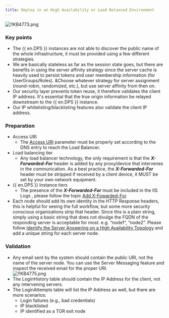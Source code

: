 ```yaml
---
title: Deploy in an High Availability or Load Balanced Environment
---
```

![!!KB4773.png](https://webdevolutions.azureedge.net/docs/en/kb/KB4773.png)

### Key points
* The {{ en.DPS }} instances are not able to discover the public name of the whole infrastructure, it must be provided using a few different strategies.  
* We are basically stateless as far as the session state goes, but there are benefits in using the server affinity strategy since the server cache is heavily used to persist tokens and user membership information (for UserGroups/Roles). &Choose whatever strategy for server assignment (round-robin, randomized, etc.), but use server affinity from then on.
* Our security layer prevents token reuse, it therefore validates the client IP address. It's essential that the true origin information be relayed downstream to the {{ en.DPS }} instance.
* Our IP whitelisting/blacklisting features also validate the client IP address.

### Preparation
* Access URI
    * The [Access URI](/kb/devolutions-server/knowledge-base/access-uri/) parameter must be properly set according to the DNS entry to reach the Load Balancer.
* Load balancing tier
    * Any load balancer technology, the only requirement is that the ***X-Forwarded-For*** header is added by any proxy/device that intervenes in the communication. As a best practice, the ***X-Forwarded-For*** header must be stripped if received by a client device, it MUST be set by your own network equipment.
* {{ en.DPS }} Instance tiers
    * The presence of the ***X-Forwarded-For*** must be included in the IIS Logs , please follow the topic [Add X-Fowarded-For](/kb/devolutions-server/knowledge-base/add-x-forwarded-for-column-iis/)
* Each node should add its own identity in the HTTP Response headers, this is helpful for seeing the full workflow, but some more security conscious organizations strip that header. Since this is a plain string, simply using a basic string that does not divulge the FQDN of the responding server is acceptable for most. e.g. “node1”, “node2”. Please follow [Identify the Server Answering on a High Availability Topology](/kb/devolutions-server/knowledge-base/identify-server-answering/) and add a unique string for each server node.
### Validation
* Any email sent by the system should contain the public URI, not the name of the server node. You can use the Server Messaging feature and inspect the received email for the proper URI.  
![!!KB4775.png](https://webdevolutions.azureedge.net/docs/en/kb/KB4775.png)
* The LoginHistory table should contain the IP Address for the client, not any intervening servers.
* The LoginAttempts table will list the IP Address as well, but there are more scenarios:
    * Login failures (e.g., bad credentials)
    * IP blacklisted
    * IP identified as a TOR exit node

